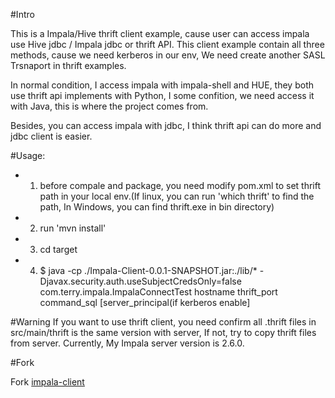 #Intro

This is a Impala/Hive thrift client example, cause user can access impala use Hive jdbc / Impala jdbc or thrift API.
This client example contain all three methods, cause we need kerberos in our env, We need create another SASL Trsnaport in thrift examples.

In normal condition, I access impala with impala-shell and HUE, they both use thrift api implements with Python, I some confition, we need access it with Java, this is where the project comes from.

Besides, you can access impala with jdbc, I think thrift api can do more and jdbc client is easier.

#Usage:

* 1. before compale and package, you need modify pom.xml to set thrift path in your local env.(If linux, you can run 'which thrift' to find the path, In Windows, you can find thrift.exe in bin directory)
* 2. run 'mvn install'
* 3. cd target
* 4. $ java  -cp ./Impala-Client-0.0.1-SNAPSHOT.jar:./lib/* -Djavax.security.auth.useSubjectCredsOnly=false com.terry.impala.ImpalaConnectTest  hostname thrift_port command_sql [server_principal(if kerberos enable]


#Warning
If you want to use thrift client, you need confirm all .thrift files in src/main/thrift is the same version with server, If not, try to copy thrift files from server. Currently, My Impala server version is 2.6.0.


#Fork

Fork [impala-client](!https://github.com/terry-chelsea/impala-client-example.git)